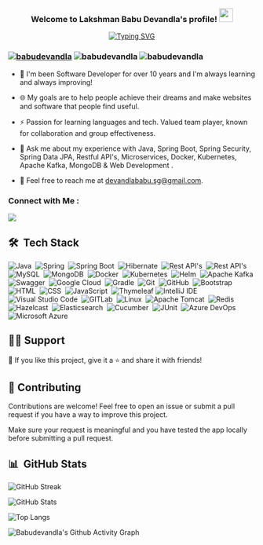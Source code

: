 <h3 align="center">
  Welcome to Lakshman Babu Devandla's profile!
  <img src="https://media.giphy.com/media/hvRJCLFzcasrR4ia7z/giphy.gif" width="28">
</h3>

<!-- Typing SVG by DenverCoder1 - https://github.com/DenverCoder1/readme-typing-svg -->
<p align="center">
  <a href="https://git.io/typing-svg"><img src="https://readme-typing-svg.demolab.com?font=Exo+2&size=24&pause=1000&color=CD4794&center=true&vCenter=true&random=true&width=435&lines=Technical+Lead+Engineer;Always+learning+new+things!" alt="Typing SVG" /></a>
</p> 

<h3 align="left"><a href="#" target="_blank" rel="noreferrer">
	<img src="https://komarev.com/ghpvc/?username=babudevandla&label=Profile%20views&color=green&style=plastic" alt="babudevandla" /></a>
	<img src="https://img.shields.io/github/stars/babudevandla" alt="babudevandla" /></a>
	<img src="https://api.visitorbadge.io/api/visitors?path=https://github.com/babudevandla&style=flat" alt="babudevandla" /></a>
</h3>

- 🏢 I'm been Software Developer for over 10 years and I'm always learning and always improving!

- 🌐 My goals are to help people achieve their dreams and make websites and software that people find useful.
- ⚡ Passion for learning languages and tech. Valued team player, known for collaboration and group effectiveness.
- 💬 Ask me about my experience with Java, Spring Boot, Spring Security, Spring Data JPA, Restful API's, Microservices, Docker, Kubernetes, Apache Kafka, MongoDB & Web Development .
- 📩 Feel free to reach me at devandlababu.sg@gmail.com.


### Connect with Me :

<a href="https://www.linkedin.com/in/babu-devandla-192257152/" target="_blank"><img src="https://img.shields.io/badge/-Lakshman Babu%20Devandla-0077B5?style=for-the-badge&logo=Linkedin&logoColor=white"/></a>

## 🛠 &nbsp;Tech Stack
![Java](https://img.shields.io/badge/-Java-05122A?style=flat&logo=Java)&nbsp;
![Spring](https://img.shields.io/badge/-Spring-05122A?style=flat&logo=Spring)&nbsp;
![Spring Boot](https://img.shields.io/badge/-Spring%20Boot-05122A?style=flat&logo=Spring%20Boot)&nbsp;
![Hibernate](https://img.shields.io/badge/-Hibernate-05122A?style=flat&logo=Hibernate)&nbsp;
![Rest API's](https://img.shields.io/badge/-Restful%20Webservices-05122A?style=flat&logo=Restful%20Webservices)&nbsp;
![Rest API's](https://img.shields.io/badge/-Spring%20Data%20JPA-05122A?style=flat&logo=Spring%20Data%20JPA)&nbsp;
![MySQL](https://img.shields.io/badge/-MySQL-05122A?style=flat&logo=MySQL)&nbsp;
![MongoDB](https://img.shields.io/badge/-MongoDB-05122A?style=flat&logo=MongoDB)&nbsp;
![Docker](https://img.shields.io/badge/-Docker-05122A?style=flat&logo=Docker)&nbsp;
![Kubernetes](https://img.shields.io/badge/-Kubernetes-05122A?style=flat&logo=Kubernetes)&nbsp;
![Helm](https://img.shields.io/badge/-Helm-05122A?style=flat&logo=helm)&nbsp;
![Apache Kafka](https://img.shields.io/badge/-Apache%20Kafka-05122A?style=flat&logo=Apache%20Kafka)&nbsp;
![Swagger](https://img.shields.io/badge/-Swagger%20-05122A?style=flat&logo=Swagger)&nbsp;
![Google Cloud](https://img.shields.io/badge/-Google%20Cloud-05122A?style=flat&logo=Google%20Cloud)&nbsp;
![Gradle](https://img.shields.io/badge/-Gradle-05122A?style=flat&logo=Gradle)&nbsp;
![Git](https://img.shields.io/badge/-Git-05122A?style=flat&logo=git)&nbsp;
![GitHub](https://img.shields.io/badge/-GitHub-05122A?style=flat&logo=github)&nbsp;
![Bootstrap](https://img.shields.io/badge/-Bootstrap-05122A?style=flat&logo=bootstrap&logoColor=563D7C)&nbsp;
![HTML](https://img.shields.io/badge/-HTML-05122A?style=flat&logo=HTML5)&nbsp;
![CSS](https://img.shields.io/badge/-CSS-05122A?style=flat&logo=CSS3&logoColor=1572B6)&nbsp;
![JavaScript](https://img.shields.io/badge/-JavaScript-05122A?style=flat&logo=javascript)&nbsp;
![Thymeleaf](https://img.shields.io/badge/-Thymeleaf-05122A?style=flat&logo=Thymeleaf)
![IntelliJ IDE](https://img.shields.io/badge/IntelliJ-05122A?style=flat&logo=jetbrains&logoColor=007ACC)&nbsp;
![Visual Studio Code](https://img.shields.io/badge/-Visual%20Studio%20Code-05122A?style=flat&logo=visual-studio-code&logoColor=007ACC)&nbsp;
![GITLab](https://img.shields.io/badge/-gitlab-05122A?style=flat&logo=gitlab)&nbsp;
![Linux](https://img.shields.io/badge/-Linux-05122A?style=flat&logo=linux)&nbsp;
![Apache Tomcat](https://img.shields.io/badge/-Apache%20Tomcat-05122A?style=flat&logo=apache%20tomcat)&nbsp;
![Redis](https://img.shields.io/badge/-Redis-05122A?style=flat&logo=Redis)&nbsp;
![Hazelcast](https://img.shields.io/badge/-Hazelcast-05122A?style=flat&logo=Hazelcast)&nbsp;
![Elasticsearch](https://img.shields.io/badge/-Elasticsearch-05122A?style=flat&logo=Elasticsearch)&nbsp;
![Cucumber](https://img.shields.io/badge/-Cucumber-05122A?style=flat&logo=Cucumber)&nbsp;
![JUnit](https://img.shields.io/badge/-Junit-05122A?style=flat&logo=Junit)&nbsp;
![Azure DevOps](https://img.shields.io/badge/-Azure%20DevOps-05122A?style=flat&logo=Azure%20DevOps)&nbsp;
![Microsoft Azure](https://img.shields.io/badge/-microsoft%20azure-05122A?style=flat&logo=microsoft%20azure)&nbsp;

## 🙋‍♂️ Support

💙 If you like this project, give it a ⭐ and share it with friends!

## 🤗 Contributing

Contributions are welcome! Feel free to open an issue or submit a pull request if you have a way to improve this project.

Make sure your request is meaningful and you have tested the app locally before submitting a pull request.


## 📊 &nbsp;GitHub Stats

![GitHub Streak](https://github-readme-streak-stats.herokuapp.com/?user=babudevandla&theme=react&hide_border=true)

![GitHub Stats](https://github-readme-stats.vercel.app/api?username=babudevandla&show_icons=true&count_private=true&hide_border=true&title_color=44FF00&icon_color=44FF00&text_color=c9d1d9&bg_color=0d1117)

![Top Langs](https://github-readme-stats.vercel.app/api/top-langs/?username=babudevandla&layout=compact&hide_border=true&title_color=44FF00&text_color=c9d1d9&bg_color=0d1117)

![Babudevandla's Github Activity Graph](https://github-readme-activity-graph.vercel.app/graph?username=babudevandla&theme=tokyo-night)
